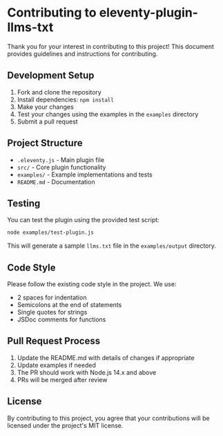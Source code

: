 # Contributing to eleventy-plugin-llms-txt

Thank you for your interest in contributing to this project! This document provides guidelines and instructions for contributing.

## Development Setup

1. Fork and clone the repository
2. Install dependencies: `npm install`
3. Make your changes
4. Test your changes using the examples in the `examples` directory
5. Submit a pull request

## Project Structure

- `.eleventy.js` - Main plugin file
- `src/` - Core plugin functionality
- `examples/` - Example implementations and tests
- `README.md` - Documentation

## Testing

You can test the plugin using the provided test script:

```bash
node examples/test-plugin.js
```

This will generate a sample `llms.txt` file in the `examples/output` directory.

## Code Style

Please follow the existing code style in the project. We use:

- 2 spaces for indentation
- Semicolons at the end of statements
- Single quotes for strings
- JSDoc comments for functions

## Pull Request Process

1. Update the README.md with details of changes if appropriate
2. Update examples if needed
3. The PR should work with Node.js 14.x and above
4. PRs will be merged after review

## License

By contributing to this project, you agree that your contributions will be licensed under the project's MIT license.
